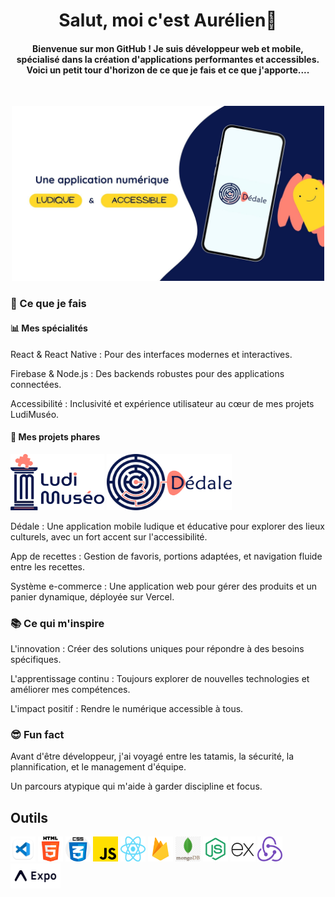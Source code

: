 <h1 align="center"> Salut, moi c'est Aurélien👋</h1>
<h4 align="center">Bienvenue sur mon GitHub ! Je suis développeur web et mobile, spécialisé dans la création d'applications performantes et accessibles.
Voici un petit tour d'horizon de ce que je fais et ce que j'apporte....</h4>
</br>

<p align="center">
<img src="./assets/couv.jpg" alt="ludimuseo" width="500" height="280"/> 
</p>

<h3>🚀 Ce que je fais</h3>

<h4>📊 Mes spécialités</h4>

<p>React & React Native : Pour des interfaces modernes et interactives.

Firebase & Node.js : Des backends robustes pour des applications connectées.

Accessibilité : Inclusivité et expérience utilisateur au cœur de mes projets LudiMuséo.</p>

<h4>🔧 Mes projets phares</h4>

<img src="./assets/logo-ludimuseo.png" alt="ludimuseo" width="150" height="90"/> <img src="./assets/logo-dedale.png" alt="dedale" width="200" height="90"/>

<p>Dédale : Une application mobile ludique et éducative pour explorer des lieux culturels, avec un fort accent sur l'accessibilité.

App de recettes : Gestion de favoris, portions adaptées, et navigation fluide entre les recettes.

Système e-commerce : Une application web pour gérer des produits et un panier dynamique, déployée sur Vercel.</p>

<h3>📚 Ce qui m'inspire</h3>

<p>L'innovation : Créer des solutions uniques pour répondre à des besoins spécifiques.

L'apprentissage continu : Toujours explorer de nouvelles technologies et améliorer mes compétences.

L'impact positif : Rendre le numérique accessible à tous.</p>

<h3>😎 Fun fact</h3>

<p>Avant d'être développeur, j'ai voyagé entre les tatamis, la sécurité, la plannification, et le management d'équipe.</p>
<p>Un parcours atypique qui m'aide à garder discipline et focus.</p>

## Outils

<code><img src="./assets/vscode.png" alt="expo-icon" width="40" height="40"/></code>
<code><img src="./assets/html.png" alt="html" width="40" height="40"/></code>
<code><img src="./assets/css.png" alt="css" width="40" height="40"/></code>
<code><img src="./assets/js.png" alt="javascript" width="40" height="40"/></code>
<code><img src="./assets/React-icon.svg.png" alt="react" width="40" height="40"/></code>
<code><img src="./assets/firebase.png" alt="firebase" width="40" height="40"/></code>
<code><img src="./assets/mongo.png" alt="mongodb" width="40" height="40"/></code>
<code><img src="./assets/node-js.png" alt="nodejs" width="40" height="40"/></code>
<code><img src="./assets/express-js.png" alt="express" width="40" height="40"/></code>
<code><img src="./assets/redux.svg" alt="redux" width="40" height="40"/></code>
<code><img src="./assets/expo.png" alt="expo-icon" width="80" height="40"/></code>

